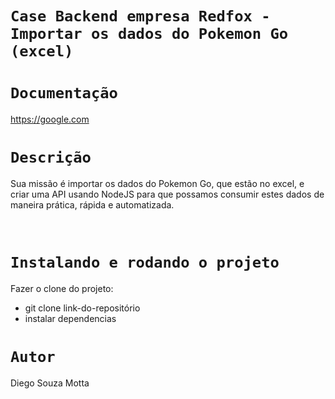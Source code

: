 
# `Case Backend empresa Redfox - Importar os dados do Pokemon Go (excel)`

# `Documentação`
https://google.com


# `Descrição`
Sua missão é importar os dados do Pokemon Go, que estão no excel, e criar uma API usando NodeJS para que possamos consumir estes dados de maneira prática, rápida e automatizada.


</br>



# `Instalando e rodando o projeto`
Fazer o clone do projeto:
- git clone link-do-repositório
- instalar dependencias




# `Autor`
Diego Souza Motta
